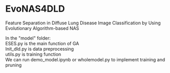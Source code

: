 # EvoNAS4DLD
Feature Separation in Diffuse Lung Disease Image Classification by Using Evolutionary Algorithm-based NAS  


In the "model" folder:  
ESES.py is the main function of GA  
Init_dld.py is data preprocessing  
utils.py is training function  
We can run demo_model.ipynb or wholemodel.py to implement training and pruning  

